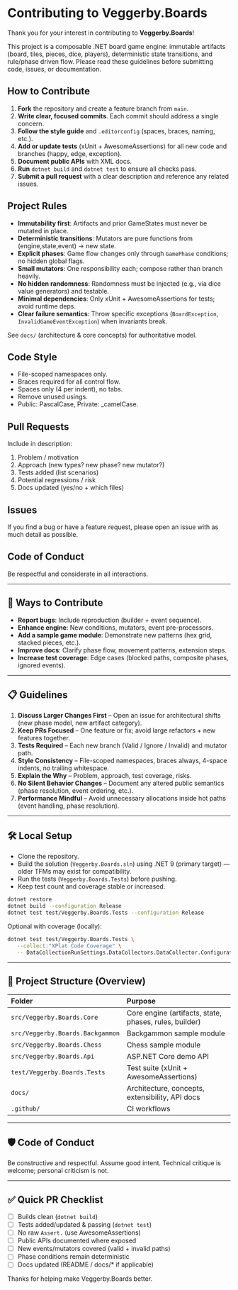 
# Contributing to Veggerby.Boards

Thank you for your interest in contributing to **Veggerby.Boards**!

This project is a composable .NET board game engine: immutable artifacts (board, tiles, pieces, dice, players), deterministic state transitions, and rule/phase driven flow. Please read these guidelines before submitting code, issues, or documentation.

## How to Contribute

1. **Fork** the repository and create a feature branch from `main`.
2. **Write clear, focused commits**. Each commit should address a single concern.
3. **Follow the style guide** and `.editorconfig` (spaces, braces, naming, etc.).
4. **Add or update tests** (xUnit + AwesomeAssertions) for all new code and branches (happy, edge, exception).
5. **Document public APIs** with XML docs.
6. **Run** `dotnet build` and `dotnet test` to ensure all checks pass.
7. **Submit a pull request** with a clear description and reference any related issues.

## Project Rules

- **Immutability first**: Artifacts and prior GameStates must never be mutated in place.
- **Deterministic transitions**: Mutators are pure functions from (engine,state,event) → new state.
- **Explicit phases**: Game flow changes only through `GamePhase` conditions; no hidden global flags.
- **Small mutators**: One responsibility each; compose rather than branch heavily.
- **No hidden randomness**: Randomness must be injected (e.g., via dice value generators) and testable.
- **Minimal dependencies**: Only xUnit + AwesomeAssertions for tests; avoid runtime deps.
- **Clear failure semantics**: Throw specific exceptions (`BoardException`, `InvalidGameEventException`) when invariants break.

See `docs/` (architecture & core concepts) for authoritative model.

## Code Style

- File-scoped namespaces only.
- Braces required for all control flow.
- Spaces only (4 per indent), no tabs.
- Remove unused usings.
- Public: PascalCase, Private: _camelCase.

## Pull Requests

Include in description:
1. Problem / motivation
2. Approach (new types? new phase? new mutator?)
3. Tests added (list scenarios)
4. Potential regressions / risk
5. Docs updated (yes/no + which files)

## Issues

If you find a bug or have a feature request, please open an issue with as much detail as possible.

## Code of Conduct

Be respectful and considerate in all interactions.

---

## 🚀 Ways to Contribute

- **Report bugs**: Include reproduction (builder + event sequence).
- **Enhance engine**: New conditions, mutators, event pre-processors.
- **Add a sample game module**: Demonstrate new patterns (hex grid, stacked pieces, etc.).
- **Improve docs**: Clarify phase flow, movement patterns, extension steps.
- **Increase test coverage**: Edge cases (blocked paths, composite phases, ignored events).

---

## 📋 Guidelines

1. **Discuss Larger Changes First** – Open an issue for architectural shifts (new phase model, new artifact category).
2. **Keep PRs Focused** – One feature or fix; avoid large refactors + new features together.
3. **Tests Required** – Each new branch (Valid / Ignore / Invalid) and mutator path.
4. **Style Consistency** – File-scoped namespaces, braces always, 4-space indents, no trailing whitespace.
5. **Explain the Why** – Problem, approach, test coverage, risks.
6. **No Silent Behavior Changes** – Document any altered public semantics (phase resolution, event ordering, etc.).
7. **Performance Mindful** – Avoid unnecessary allocations inside hot paths (event handling, phase resolution).

---

## 🛠 Local Setup

- Clone the repository.
- Build the solution (`Veggerby.Boards.sln`) using .NET 9 (primary target) — older TFMs may exist for compatibility.
- Run the tests (`Veggerby.Boards.Tests`) before pushing.
- Keep test count and coverage stable or increased.

```bash
dotnet restore
dotnet build --configuration Release
dotnet test test/Veggerby.Boards.Tests --configuration Release
```

Optional with coverage (locally):

```bash
dotnet test test/Veggerby.Boards.Tests \
   --collect:"XPlat Code Coverage" \
   -- DataCollectionRunSettings.DataCollectors.DataCollector.Configuration.Format=cobertura
```

---

## 🧩 Project Structure (Overview)

| Folder | Purpose |
|:-------|:--------|
| `src/Veggerby.Boards.Core` | Core engine (artifacts, state, phases, rules, builder) |
| `src/Veggerby.Boards.Backgammon` | Backgammon sample module |
| `src/Veggerby.Boards.Chess` | Chess sample module |
| `src/Veggerby.Boards.Api` | ASP.NET Core demo API |
| `test/Veggerby.Boards.Tests` | Test suite (xUnit + AwesomeAssertions) |
| `docs/` | Architecture, concepts, extensibility, API docs |
| `.github/` | CI workflows |

---

## 🛡️ Code of Conduct

Be constructive and respectful. Assume good intent. Technical critique is welcome; personal criticism is not.

---

## ✅ Quick PR Checklist

- [ ] Builds clean (`dotnet build`)
- [ ] Tests added/updated & passing (`dotnet test`)
- [ ] No raw `Assert.` (use AwesomeAssertions)
- [ ] Public APIs documented where exposed
- [ ] New events/mutators covered (valid + invalid paths)
- [ ] Phase conditions remain deterministic
- [ ] Docs updated (README / docs/* if applicable)

Thanks for helping make Veggerby.Boards better.
